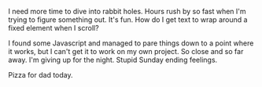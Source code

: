 I need more time to dive into rabbit holes. Hours rush by so fast when I'm trying to figure something out. It's fun. How do I get text to wrap around a fixed element when I scroll?

I found some Javascript and managed to pare things down to a point where it works, but I can't get it to work on my own project. So close and so far away. I'm giving up for the night. Stupid Sunday ending feelings.

Pizza for dad today.
